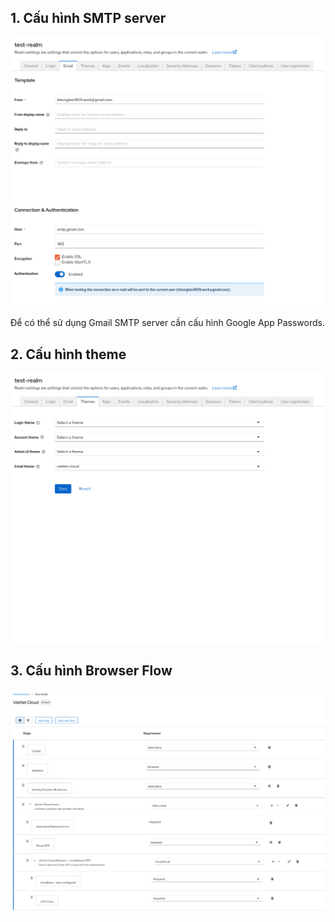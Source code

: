 ## **1. Cấu hình SMTP server**

  ![image](./static/smpt.png)

  Để có thể sử dụng Gmail SMTP server cần cấu hình Google App Passwords.

## **2. Cấu hình theme**

  ![image](./static/theme.png)

## **3. Cấu hình Browser Flow**

  ![image](./static/browser-flow.png)